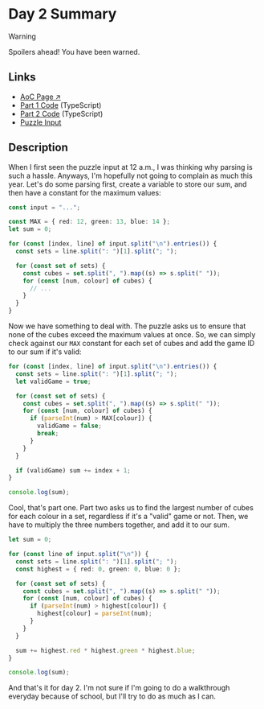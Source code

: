 # Day 2 Summary

> [!WARNING]  
> Spoilers ahead! You have been warned.

## Links

- [AoC Page ↗︎](https://adventofcode.com/2023/day/2)
- [Part 1 Code](https://github.com/GodderE2D/advent-of-code/blob/main/results/2023/day-2/part-1.ts) (TypeScript)
- [Part 2 Code](https://github.com/GodderE2D/advent-of-code/blob/main/results/2023/day-2/part-2.ts) (TypeScript)
- [Puzzle Input](https://github.com/GodderE2D/advent-of-code/blob/main/results/2023/day-2/input.txt)

## Description

When I first seen the puzzle input at 12 a.m., I was thinking why parsing is such a hassle. Anyways, I'm hopefully not
going to complain as much this year. Let's do some parsing first, create a variable to store our sum, and then have a
constant for the maximum values:

```ts
const input = "...";

const MAX = { red: 12, green: 13, blue: 14 };
let sum = 0;

for (const [index, line] of input.split("\n").entries()) {
  const sets = line.split(": ")[1].split("; ");

  for (const set of sets) {
    const cubes = set.split(", ").map((s) => s.split(" "));
    for (const [num, colour] of cubes) {
      // ...
    }
  }
}
```

Now we have something to deal with. The puzzle asks us to ensure that none of the cubes exceed the maximum values at
once. So, we can simply check against our `MAX` constant for each set of cubes and add the game ID to our sum if it's
valid:

```ts
for (const [index, line] of input.split("\n").entries()) {
  const sets = line.split(": ")[1].split("; ");
  let validGame = true;

  for (const set of sets) {
    const cubes = set.split(", ").map((s) => s.split(" "));
    for (const [num, colour] of cubes) {
      if (parseInt(num) > MAX[colour]) {
        validGame = false;
        break;
      }
    }
  }

  if (validGame) sum += index + 1;
}

console.log(sum);
```

Cool, that's part one. Part two asks us to find the largest number of cubes for each colour in a set, regardless if it's
a "valid" game or not. Then, we have to multiply the three numbers together, and add it to our sum.

```ts
let sum = 0;

for (const line of input.split("\n")) {
  const sets = line.split(": ")[1].split("; ");
  const highest = { red: 0, green: 0, blue: 0 };

  for (const set of sets) {
    const cubes = set.split(", ").map((s) => s.split(" "));
    for (const [num, colour] of cubes) {
      if (parseInt(num) > highest[colour]) {
        highest[colour] = parseInt(num);
      }
    }
  }

  sum += highest.red * highest.green * highest.blue;
}

console.log(sum);
```

And that's it for day 2. I'm not sure if I'm going to do a walkthrough everyday because of school, but I'll try to do as
much as I can.
